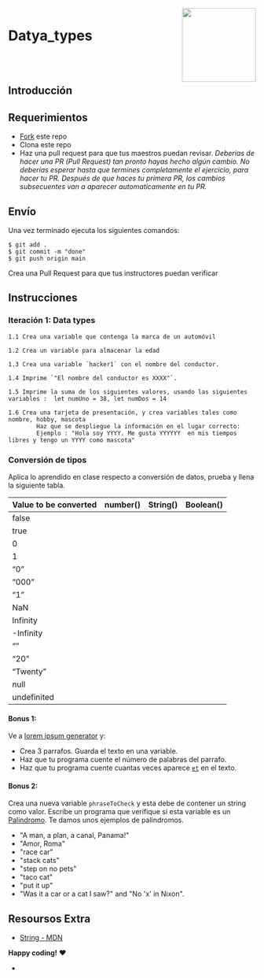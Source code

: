 <img align="right" width="150" height="150" src="https://media-exp1.licdn.com/dms/image/C4E0BAQF7BYCCZt5epw/company-logo_200_200/0?e=2159024400&v=beta&t=qUAFP9bUgBEEXGVQYpUXW1J_OiP8e0r4rFBpqp8OrxA">

# Datya_types

 <br/>
 <br/>

## Introducción


## Requerimientos

- [Fork](https://guides.github.com/activities/forking/) este repo
- Clona este repo
- Haz una pull request para que tus maestros puedan revisar.
_Deberias de hacer una PR (Pull Request) tan pronto hayas hecho algún cambio. No deberías esperar hasta que termines completamente el ejercicio,
para hacer tu PR. Después de que haces tu primera PR, los cambios subsecuentes van a aparecer automaticamente en tu PR._

## Envío

Una vez terminado ejecuta los siguientes comandos:

```
$ git add .
$ git commit -m "done"
$ git push origin main
```

Crea una Pull Request para que tus instructores puedan verificar 

## Instrucciones

### Iteración 1: Data types
  
	1.1 Crea una variable que contenga la marca de un automóvil

	1.2 Crea un variable para almacenar la edad
  
	1.3 Crea una variable `hacker1` con el nombre del conductor.

	1.4 Imprime `"El nombre del conductor es XXXX"`.
  
  	1.5 Imprime la suma de los siguientes valores, usando las siguientes variables :  let numUno = 38, let numDos = 14
  
  	1.6 Crea una tarjeta de presentación, y crea variables tales como nombre, hobby, mascota
            Haz que se despliegue la información en el lugar correcto:
            Ejemplo : "Hola soy YYYY. Me gusta YYYYYY  en mis tiempos libres y tengo un YYYY como mascota"

### Conversión de tipos

Aplica lo aprendido en clase respecto a conversión de datos, prueba y llena la siguiente tabla.

| Value to be converted | number() | String() | Boolean() |
|-----------------------|----------|----------|-----------|
| false                 |          |          |           |
| true                  |          |          |           |
| 0                     |          |          |           |
| 1                     |          |          |           |
| “0”                   |          |          |           |
| “000”                 |          |          |           |
| “1”                   |          |          |           |
| NaN                   |          |          |           |
| Infinity              |          |          |           |
| -Infinity             |          |          |           |
| “”                    |          |          |           |
| “20”                  |          |          |           |
| “Twenty”              |          |          |           |
| null                  |          |          |           |
| undefinited           |          |          |           |
    
#### Bonus 1:
Ve a [lorem ipsum generator](http://www.lipsum.com/) y:
  - Crea 3 parrafos. Guarda el texto en una variable.
  - Haz que tu programa cuente el número de palabras del parrafo.
  - Haz que tu programa cuente cuantas veces aparece  [`et`](https://en.wiktionary.org/wiki/et#Latin) en el texto.

#### Bonus 2:
Crea una nueva variable `phraseToCheck` y esta debe de contener un string como valor. Escribe un programa que verifique si esta variable es 
un [Palindromo](https://en.wikipedia.org/wiki/Palindrome). Te damos unos ejemplos de palindromos.

  - "A man, a plan, a canal, Panama!"
  - "Amor, Roma"
  - "race car"
  - "stack cats"
  - "step on no pets"
  - "taco cat"
  - "put it up"
  - "Was it a car or a cat I saw?" and "No 'x' in Nixon".
      

## Resoursos Extra

- [String - MDN](https://developer.mozilla.org/en-US/docs/Web/JavaScript/Reference/Global_Objects/String)


__Happy coding!__ :heart:

- 
